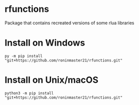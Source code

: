 # rfunctions
Package that contains recreated versions of some rlua libraries
# Install on Windows
```
py -m pip install "git+https://github.com/roninmaster21/rfunctions.git"
```
# Install on Unix/macOS
```
python3 -m pip install "git+https://github.com/roninmaster21/rfunctions.git"
```
